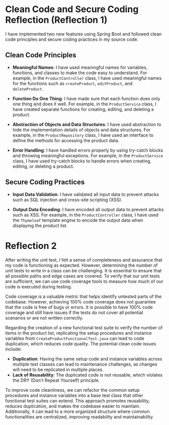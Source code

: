 # Clean Code and Secure Coding Reflection (Reflection 1)

I have implemented two new features using Spring Boot and followed clean code principles and secure coding practices in my source code.

## Clean Code Principles

- **Meaningful Names**: I have used meaningful names for variables, functions, and classes to make the code easy to understand. For example, in the `ProductController` class, I have used meaningful names for the functions such as `createProduct`, `editProduct`, and `deleteProduct`.

- **Function Do One Thing**: I have made sure that each function does only one thing and does it well. For example, in the `ProductService` class, I have created separate functions for creating, editing, and deleting a product.

- **Abstraction of Objects and Data Structures**: I have used abstraction to hide the implementation details of objects and data structures. For example, in the `ProductRepository` class, I have used an interface to define the methods for accessing the product data.

- **Error Handling**: I have handled errors properly by using try-catch blocks and throwing meaningful exceptions. For example, in the `ProductService` class, I have used try-catch blocks to handle errors when creating, editing, or deleting a product.

## Secure Coding Practices

- **Input Data Validation**: I have validated all input data to prevent attacks such as SQL injection and cross-site scripting (XSS).

- **Output Data Encoding**: I have encoded all output data to prevent attacks such as XSS. For example, in the `ProductController` class, I have used the `Thymeleaf` template engine to encode the output data when displaying the product list.

# Reflection 2

After writing the unit test, I felt a sense of completeness and assurance that my code is functioning as expected. However, determining the number of unit tests to write in a class can be challenging. It is essential to ensure that all possible paths and edge cases are covered. To verify that our unit tests are sufficient, we can use code coverage tools to measure how much of our code is executed during testing. 

Code coverage is a valuable metric that helps identify untested parts of the codebase. However, achieving 100% code coverage does not guarantee that the code is free of bugs or errors. It is possible to have 100% code coverage and still have issues if the tests do not cover all potential scenarios or are not written correctly.

Regarding the creation of a new functional test suite to verify the number of items in the product list, replicating the setup procedures and instance variables from `CreateProductFunctionalTest.java` can lead to code duplication, which reduces code quality. The potential clean code issues include:

- **Duplication**: Having the same setup code and instance variables across multiple test classes can lead to maintenance challenges, as changes will need to be replicated in multiple places.
- **Lack of Reusability**: The duplicated code is not reusable, which violates the DRY (Don't Repeat Yourself) principle.

To improve code cleanliness, we can refactor the common setup procedures and instance variables into a base test class that other functional test suites can extend. This approach promotes reusability, reduces duplication, and makes the codebase easier to maintain. Additionally, it can lead to a more organized structure where common functionalities are centralized, improving readability and maintainability.